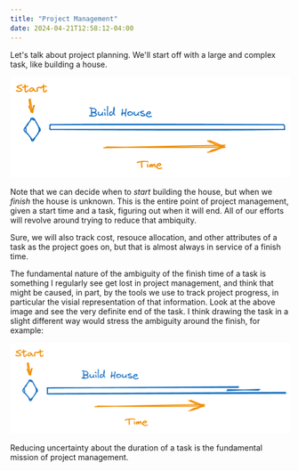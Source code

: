 ```yaml
---
title: "Project Management"
date: 2024-04-21T12:58:12-04:00
---
```


Let's talk about project planning. We'll start off with a large and complex
task, like building a house.

![A simple plan for building a house with a sinlge task labelled "Build House".](./plan1.excalidraw.png)

Note that we can decide when to _start_ building the house, but when we _finish_
the house is unknown. This is the entire point of project management, given a
start time and a task, figuring out when it will end. All of our efforts will
revolve around trying to reduce that ambiquity.

Sure, we will also track cost, resouce allocation, and other attributes of a
task as the project goes on, but that is almost always in service of a finish
time.

The fundamental nature of the ambiguity of the finish time of a task is
something I regularly see get lost in project management, and think that might
be caused, in part, by the tools we use to track project progress, in particular
the visial representation of that information. Look at the above image and see
the very definite end of the task. I think drawing the task in a slight
different way would stress the ambiguity around the finish, for example:

![A simple plan for building a house with a sinlge task labelled "Build House", but the right hand side of the task is drawn in a ragged manner.](./uncertain.excalidraw.png)

Reducing uncertainty about the duration of a task is the fundamental
mission of project management.
